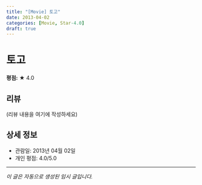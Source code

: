 ```yaml
---
title: "[Movie] 토고"
date: 2013-04-02
categories: [Movie, Star-4.0]
draft: true
---
```


# 토고

**평점:** ★ 4.0

## 리뷰

(리뷰 내용을 여기에 작성하세요)

## 상세 정보

- 관람일: 2013년 04월 02일
- 개인 평점: 4.0/5.0

---

*이 글은 자동으로 생성된 임시 글입니다.*
